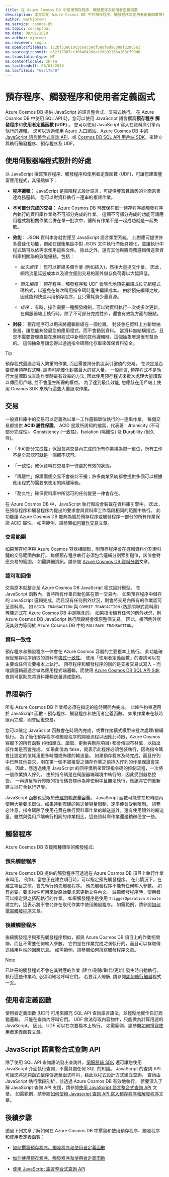 ```yaml
---
title: 在 Azure Cosmos DB 中使用預存程序、觸發程序及使用者定義函數
description: 本文說明 Azure Cosmos DB 中的預存程序、觸發程序及使用者定義函數等概念。
author: markjbrown
ms.service: cosmos-db
ms.topic: conceptual
ms.date: 08/01/2019
ms.author: mjbrown
ms.reviewer: sngun
ms.openlocfilehash: 1c2bf53a610c566ac58df588f6d96389f2206563
ms.sourcegitcommit: a52f17307cc36640426dac20b92136a163c799d0
ms.translationtype: MT
ms.contentlocale: zh-TW
ms.lasthandoff: 08/01/2019
ms.locfileid: "68717540"
---
```

# <a name="stored-procedures-triggers-and-user-defined-functions"></a>預存程序、觸發程序和使用者定義函式

Azure Cosmos DB 提供 JavaScript 的語言整合式、交易式執行。 在 Azure Cosmos DB 中使用 SQL API 時，您可以使用 JavaScript 語言撰寫**預存程序** **觸發程序**和**使用者定義函數 (UDF)** 。 您可以使用 JavaScript 寫入在資料庫引擎內執行的邏輯。 您可以透過使用 [Azure 入口網站](https://portal.azure.com/)、[Azure Cosmos DB 中的 JavaScript 語言整合式查詢 API](javascript-query-api.md)，或 [Cosmos DB SQL API 用戶端 SDK](how-to-use-stored-procedures-triggers-udfs.md)，來建立與執行觸發程序、預存程序及 UDF。

## <a name="benefits-of-using-server-side-programming"></a>使用伺服器端程式設計的好處

以 JavaScript 撰寫預存程序、觸發程序和使用者定義函數 (UDF)，可讓您建置豐富應用程式，其優點如下：

* **程序邏輯：** JavaScript 是高階程式設計語言，可提供豐富且熟悉的介面來表達商務邏輯。 您可以對資料執行一連串的複雜作業。

* **不可部分完成的交易：** Azure Cosmos DB 可確保在單一預存程序或觸發程序內執行的資料庫作業為不可部分完成的作業。 這個不可部分完成的功能可讓應用程式將相關作業合併在單一批次中，讓所有作業不是一起成功就是一起失敗。

* **效能：** JSON 資料本身就對應至 JavaScript 語言類型系統。 此對應可提供許多最佳化功能，例如在緩衝集區中對 JSON 文件執行滯後具體化，並讓執行中程式碼可以依需求使用這些文件。 除此之外，還有其他與將商務邏輯傳送至資料庫相關聯的效能優點，包括：

   * *批次處理：* 您可以群組多個作業 (例如插入)，然後大量提交作業。 因此，網路流量延遲成本以及建立個別交易的額外儲存負荷得以大幅降低。

   * *預先編譯：* 預存程序、觸發程序和 UDF 會隱含地預先編譯成位元組程式碼格式，以避免在每次叫用指令碼時產生編譯成本。 由於預先編譯之故，因此能夠快速叫用預存程序，且只需耗費少量資源。

   * *排序：* 有時，操作需要一種觸發機制，可以對資料執行一次或多次更新。 在伺服器端上執行時，除了不可部分完成性外，還會有效能方面的優點。

* **封裝：** 預存程序可以用來將邏輯群組在一個位置。 封裝會在資料上方新增抽象層，讓您能夠發展您的應用程式，而不會動到資料。 當資料無結構描述，且您不需要管理直接在應用程式中新增的其他邏輯時，這個抽象層是很有幫助的。 這個抽象層讓您得以透過指令碼簡化存取來確保資料安全。

> [!TIP]
> 預存程式最適合寫入繁重的作業, 而且需要跨分割區索引鍵值的交易。 在決定是否要使用預存程式時, 請盡可能優化封裝最大的寫入量。 一般而言, 預存程式不是執行大量讀取或查詢作業時最有效率的方法, 因此使用預存程式來批次處理大量讀取以傳回用戶端, 並不會產生所需的權益。 為了達到最佳效能, 您應該在用戶端上使用 Cosmos SDK 來執行這些大量讀取作業。 

## <a name="transactions"></a>交易

一般資料庫中的交易可以定義為以單一工作邏輯單位執行的一連串作業。 每個交易都提供 **ACID 屬性保證**。 ACID 是眾所周知的縮寫，代表著：**A**tomicity (不可部分完成性)、**C**onsistency (一致性)、**I**solation (隔離性) 及 **D**urability (耐久性)。 

* 「不可部分完成性」保證會將交易內完成的所有作業視為單一單位，所有工作不是全部認可就是一個都不認可。 

* 「一致性」確保資料在交易中一律處於有效的狀態。 

* 「隔離性」保證兩個交易不會彼此干擾；許多商業系統都會提供多個可以根據應用程式的需要來使用的隔離等級。 

* 「耐久性」確保資料庫中所認可的任何變更一律會存在。

在 Azure Cosmos DB 中，JavaScript 執行階段會裝載在資料庫引擎中。 因此，在預存程序和觸發程序內提出的要求會與資料庫工作階段相同的範圍中執行。 此功能讓 Azure Cosmos DB 能夠為屬於預存程序或觸發程序一部分的所有作業保證 ACID 屬性。 如需範例，請參閱[如何實作交易](how-to-write-stored-procedures-triggers-udfs.md#transactions)文章。

### <a name="scope-of-a-transaction"></a>交易範圍

如果預存程序與 Azure Cosmos 容器相關聯，則預存程序會在邏輯資料分割索引鍵的交易範圍內執行。 每個預存程序執行必須包含邏輯分割索引鍵值，該值會對應交易的範圍。 如需詳細資訊，請參閱 [Azure Cosmos DB 資料分割](partition-data.md)文章。

### <a name="commit-and-rollback"></a>認可和回復

交易原本就整合至 Azure Cosmos DB JavaScript 程式設計模型。 在 JavaScript 函數內，會將所有作業自動包裝在單一交易內。 如果預存程序中儲存的 JavaScript 邏輯完成，而且沒有任何例外狀況，則會將交易內所有的作業認可至資料庫。 如 `BEGIN TRANSACTION` 與 `COMMIT TRANSACTION` (熟悉關聯式資料庫) 等陳述式在 Azure Cosmos DB 中是隱含的。 如果指令碼有任何的例外狀況，則 Azure Cosmos DB JavaScript 執行階段將會復原整個交易。 因此，擲回例外狀況其效力等同於 Azure Cosmos DB 中的 `ROLLBACK TRANSACTION`。

### <a name="data-consistency"></a>資料一致性

預存程序和觸發程序一律會在 Azure Cosmos 容器的主要複本上執行。 此功能確保從預存程序讀取的資料有[強式一致性](consistency-levels-tradeoffs.md)。 使用「使用者定義函數」的查詢可以在主要或任何次要複本上執行。 預存程序和觸發程序的目的是支援交易式寫入 – 而唯讀邏輯最適合做為應用程式端邏輯，而使用 [Azure Cosmos DB SQL API Sdk](sql-api-dotnet-samples.md) 查詢可幫助您將資料庫輸送量達成飽和。 

## <a name="bounded-execution"></a>界限執行

所有 Azure Cosmos DB 作業都必須在指定的逾時期間內完成。 此條件約束適用於 JavaScript 函數 - 預存程序、觸發程序和使用者定義函數。 如果作業未在該時限內完成，則會回復交易。

您可以確定 JavaScript 函數會在時限內完成，或實作接續式模型來批次處理/繼續執行。 為了簡化預存程序和觸發程序的開發流程以因應此時限，Azure Cosmos 容器下的所有函數 (例如建立、讀取、更新與刪除項目) 都會傳回布林值，以指出該作業是否會完成。 如果此值為 false，就表示此程序必須包裝執行，因為指令碼會比設定的值耗用更多時間或佈建的輸送量。 如果預存程序及時完成，而且佇列中已無其他要求，則在第一個不被接受之儲存作業之前排入佇列的作業保證會完成。 因此，應透過使用 JavaScript 的回呼慣例來管理指令碼的控制流程，一次將一個作業排入佇列。 由於指令碼是在伺服器端環境中執行的，因此受到嚴格控管。 一再違反執行界限的指令碼會標示為非使用中且無法執行，應該將它們重新建立以符合執行界限。

JavaScript 函數也受限於[佈建的輸送量容量](request-units.md)。 JavaScript 函數可能會在短時間內使用大量要求單位，如果達到佈建的輸送量容量限制，速率便會受到限制。 請務必注意，指令碼除了使用花費在執行資料庫作業的輸送量外，還有使用額外的輸送量，雖然與從用戶端執行相同的作業相比，這些資料庫作業還是稍微便宜一些。

## <a name="triggers"></a>觸發程序

Azure Cosmos DB 支援兩種類型的觸發程式:

### <a name="pre-triggers"></a>預先觸發程序

Azure Cosmos DB 提供的觸發程序可透過在 Azure Cosmos DB 項目上執行作業來叫用。 例如，當您正在建立項目時，可以指定預先觸發程序。 在此情況下，在建立項目之前，會先執行預先觸發程序。 預先觸發程序不能有任何輸入參數。 如有必要，要求物件可用來從原始要求來更新文件內文。 註冊觸發程序時，使用者可以指定與之搭配執行的作業。 如果觸發程序是使用 `TriggerOperation.Create` 建立的，這表示將不會允許在取代作業中使用觸發程序。 如需範例，請參閱[如何撰寫觸發程序](how-to-write-stored-procedures-triggers-udfs.md#triggers)文章。

### <a name="post-triggers"></a>後續觸發程序

後續觸發程序與預先觸發程序類似，都與 Azure Cosmos DB 項目上的作業相關聯，而且不需要任何輸入參數。 它們是在作業完成*之後*執行的，而且可以存取傳送給用戶端的回應訊息。 如需範例，請參閱[如何撰寫觸發程序](how-to-write-stored-procedures-triggers-udfs.md#triggers)文章。

> [!NOTE]
> 已註冊的觸發程式不會在其對應的作業 (建立/刪除/取代/更新) 發生時自動執行。 執行這些作業時, 必須明確地呼叫它們。 若要深入瞭解, 請參閱[如何執行觸發](how-to-use-stored-procedures-triggers-udfs.md#pre-triggers)程式一文。

## <a id="udfs"></a>使用者定義函數

使用者定義函數 (UDF) 可用來擴充 SQL API 查詢語言語法，並輕鬆地實作自訂商務邏輯。 只能在查詢內呼叫它們。 UDF 無法存取內容物件，只能做為計算用途的 JavaScript。 因此，UDF 可以在次要複本上執行。 如需範例，請參閱[如何撰寫使用者定義函數](how-to-write-stored-procedures-triggers-udfs.md#udfs)文章。

## <a id="jsqueryapi"></a>JavaScript 語言整合式查詢 API

除了使用 SQL API 查詢語法發出查詢外，[伺服器端 SDK](https://azure.github.io/azure-cosmosdb-js-server) 還可讓您使用 JavaScript 介面執行查詢，不需具備任何 SQL 的知識。 JavaScript 的查詢 API 可讓您將述詞函式依序傳遞至函式呼叫，藉此以程式設計方式建立查詢。 查詢由 JavaScript 執行階段剖析，並透過 Azure Cosmos DB 有效地執行。 若要深入了解 JavaScript 查詢 API 支援，請參閱[使用 JavaScript 語言整合式查詢 API](javascript-query-api.md) 文章。 如需範例，請參閱[如何使用 Javascript 查詢 API 寫入預存程序和解發程序](how-to-write-javascript-query-api.md)文章。

## <a name="next-steps"></a>後續步驟

透過下列文章了解如何在 Azure Cosmos DB 中撰寫和使用預存程序、觸發程序和使用者定義函數：

* [如何撰寫預存程序、觸發程序和使用者定義函數](how-to-write-stored-procedures-triggers-udfs.md)

* [如何使用預存程序、觸發程序和使用者定義函數](how-to-use-stored-procedures-triggers-udfs.md)

* [使用 JavaScript 語言整合式查詢 API](javascript-query-api.md)
